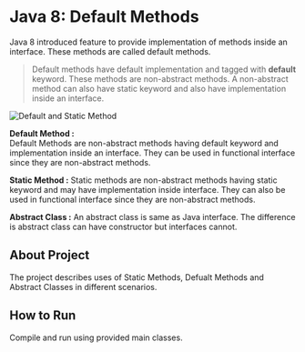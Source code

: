 # Java 8: Default Methods
Java 8 introduced feature to provide implementation of methods inside an interface. These methods are called default methods.    

> Default methods have default implementation and tagged with **default** keyword. These methods are non-abstract methods. A non-abstract method can also have static keyword and also have implementation inside an interface.  

![Default and Static Method](https://github.com/amanver16/ebooks_cheatsheets/blob/master/Images/Default%20and%20Static%20Method%20java%208.png) 

**Default Method :**  
Default Methods are non-abstract methods having default keyword and implementation inside an interface. They can be used in functional interface since they are non-abstract methods.  

**Static Method :**
Static methods are non-abstract methods having static keyword and may have implementation inside interface. They can also be used in functional interface since they are non-abstract methods.  

**Abstract Class :**
An abstract class is same as Java interface. The difference is abstract class can have constructor but interfaces cannot.  

## About Project
The project describes uses of Static Methods, Defualt Methods and Abstract Classes in different scenarios.  

## How to Run 
Compile and run using provided main classes.